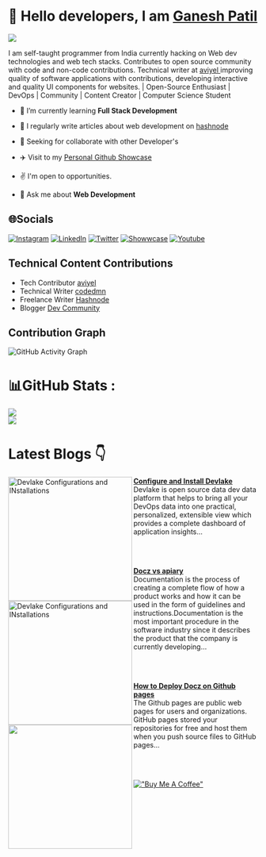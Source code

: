 
# :wave: Hello <b>developers</b>, I am <b> <a href="https://linktr.ee/ganeshpatil0101">Ganesh Patil </a></b>
  


![](https://komarev.com/ghpvc/?username=your-github-ganeshpatil386386&style=flat-square)

<p>  I am self-taught programmer from India currently hacking on Web dev technologies and web tech stacks. Contributes to open source community with code and non-code contributions. Technical writer at <a href ="https://aviyel.com/search?term=ganesh"> aviyel <a> improving quality of software applications with contributions, developing interactive and quality UI components for websites. | Open-Source Enthusiast | DevOps | Community | Content Creator | Computer Science Student </p>


- 🌱 I’m currently learning **Full Stack Development**

- 📝 I regularly write articles about web development on [hashnode](https://hashnode.com/@patilganesh1010)

- 🎯 Seeking for collaborate with other Developer's

- ✈️ Visit to my [Personal Github Showcase](https://ganesh-githubshowcase.netlify.app/)

- :v: I'm open to opportunities.

- 💬 Ask me about **Web Development**


## 🌐Socials
[![Instagram](https://img.shields.io/badge/Instagram-%23E4405F.svg?logo=Instagram&logoColor=white)](https://instagram.com/patilganesh1010) [![LinkedIn](https://img.shields.io/badge/LinkedIn-%230077B5.svg?logo=linkedin&logoColor=white)](https://linkedin.com/in/ganeshpatil386386) [![Twitter](https://img.shields.io/badge/Twitter-%231DA1F2.svg?logo=Twitter&logoColor=white)](https://twitter.com/ganeshstwt)  [![Showwcase](https://img.shields.io/badge/Showwcase-%231DA1F2.svg?logoColor=black)](https://www.showwcase.com/patilganesh0101)
[![Youtube](https://img.shields.io/badge/Youtube-%231DA1F2.svg?logoColor=red)](https://www.youtube.com/channel/UCjMse2JYXPbtlzcnkbXmVQQ) 



<h2> Technical Content Contributions </h2>

- Tech Contributor [aviyel](https://aviyel.com/@ganeshpatil) 
- Technical Writer [codedmn](https://codedamn.com/news/javascript/reverse-a-string)
- Freelance Writer [Hashnode](https://hashnode.com/@patilganesh1010)
- Blogger [Dev Community](https://dev.to/patilganesh1010)

## Contribution Graph
![GitHub Activity Graph](https://activity-graph.herokuapp.com/graph?username=ganeshpatil386386&theme=dracula&hide_border=true)

# 📊GitHub Stats :
![](https://github-readme-stats.vercel.app/api?username=ganeshpatil386386&theme=tokyonight&hide_border=true&include_all_commits=false&count_private=true)<br/>
![](https://github-readme-streak-stats.herokuapp.com/?user=ganeshpatil386386&theme=tokyonight&hide_border=true)

# Latest Blogs 👇
<!--   first Article  -->
  
<p align="left">
<a href="https://aviyel.com/post/3411/how-to-install-and-configure-devlake" title="Devlake Configurations"><img src="https://aviyel.com/cdn-cgi/image/format=auto/assets/uploads/files/1655730250079-image-resized.png" alt="Devlake Configurations and INstallations" width="250px" align="left" /> </a>
<a href="https://aviyel.com/post/3411/how-to-install-and-configure-devlake"> <strong>Configure and Install Devlake</strong> </a>
<br/>Devlake is open source data dev data platform that helps to bring all your DevOps data into one practical, personalized, extensible view which provides a complete dashboard of application insights... </p> <br/> <br/>

<!--   Second Article  -->
  
<p align="left">
<a href="https://aviyel.com/post/3257/what-are-the-differences-between-apiary-vs-docz" title="Docz vs apiary"><img src="https://aviyel.com/cdn-cgi/image/format=auto/https://lh4.googleusercontent.com/oXtiYOl6OpSpIAlq8m_Oyrxod0u8jDRHdNsJv0xB6O2STpB01_50tSD_VnK68pj314HT68R0gAaCf3DIFVfOC0vejxiO6MdqifxIzRo9L1tAQXuOUJ3GHbuGl2DiGla9D5JB860AmJXta3s9cQ" alt="Devlake Configurations and INstallations" width="250px" align="left" /> </a>
<a href="https://aviyel.com/post/3257/what-are-the-differences-between-apiary-vs-docz"> <strong>Docz vs apiary</strong> </a>
<br/>Documentation is the process of creating a complete flow of how a product works and how it can be used in the form of guidelines and instructions.Documentation is the most important procedure in the software industry since it describes the product that the company is currently developing... </p> <br/> <br/>
  
  <!--   Third Article  -->
  <p align="left">
<a href="https://aviyel.com/post/3157/how-to-deploy-docz-in-github-pages"><img src="https://aviyel.com/cdn-cgi/image/format=auto/https://lh5.googleusercontent.com/1YVkZWM3WBJ6zYy9-xjxHQowFDbsKE5pt7UPuJKhNtIWPvuxiurqZ7sNkXnVtJvctraZX8WCx0Hp_3X4FYE_LOcUOUc_14j75l3Kk7BR-eCTVMsOxnnR80cmgHQoqn0F0vyCGyA" width="250px" align="left" /> </a>
<a href="https://aviyel.com/post/3157/how-to-deploy-docz-in-github-pages"> <strong>How to Deploy Docz on Github pages</strong> </a>
<br/>The Github pages are public web pages for users and organizations. GitHub pages stored your repositories for free and host them when you push source files to GitHub pages... </p> <br/> <br/>

<!--   Sponsorship -->
  
[!["Buy Me A Coffee"](https://www.buymeacoffee.com/assets/img/custom_images/orange_img.png)](https://www.buymeacoffee.com/Ganesh1010)
